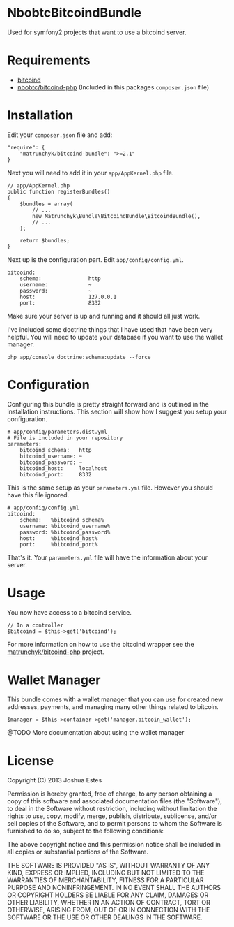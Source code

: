 NbobtcBitcoindBundle
====================

Used for symfony2 projects that want to use a bitcoind server.

# Requirements

* [bitcoind](https://en.bitcoin.it/wiki/Bitcoind)
* [nbobtc/bitcoind-php](https://github.com/matrunchyk/bitcoind-php) (Included in this packages `composer.json` file)

# Installation

Edit your `composer.json` file and add:


    "require": {
        "matrunchyk/bitcoind-bundle": ">=2.1"
    }

Next you will need to add it in your `app/AppKernel.php` file.

    // app/AppKernel.php
    public function registerBundles()
    {   
        $bundles = array(
            // ...
            new Matrunchyk\Bundle\BitcoindBundle\BitcoindBundle(),
            // ...
        );  

        return $bundles;
    }

Next up is the configuration part. Edit `app/config/config.yml`.

    bitcoind:             
        schema:               http
        username:             ~
        password:             ~
        host:                 127.0.0.1
        port:                 8332

Make sure your server is up and running and it should all just work.

I've included some doctrine things that I have used that have been very helpful.
You will need to update your database if you want to use the wallet manager.

    php app/console doctrine:schema:update --force

# Configuration

Configuring this bundle is pretty straight forward and is outlined in the installation
instructions. This section will show how I suggest you setup your configuration.

    # app/config/parameters.dist.yml
    # File is included in your repository
    parameters:
        bitcoind_schema:   http
        bitcoind_username: ~
        bitcoind_password: ~
        bitcoind_host:     localhost
        bitcoind_port:     8332

This is the same setup as your `parameters.yml` file. However you should have this
file ignored.

    # app/config/config.yml
    bitcoind:             
        schema:   %bitcoind_schema%
        username: %bitcoind_username%
        password: %bitcoind_password%
        host:     %bitcoind_host%
        port:     %bitcoind_port%

That's it. Your `parameters.yml` file will have the information about your server.

# Usage

You now have access to a bitcoind service.

    // In a controller
    $bitcoind = $this->get('bitcoind');

For more information on how to use the bitcoind wrapper see the [matrunchyk/bitcoind-php](https://github.com/matrunchyk/bitcoind-php)
project.

# Wallet Manager

This bundle comes with a wallet manager that you can use for created new addresses, payments,
and managing many other things related to bitcoin.

    $manager = $this->container->get('manager.bitcoin_wallet');

@TODO More documentation about using the wallet manager

# License

Copyright (C) 2013 Joshua Estes

Permission is hereby granted, free of charge, to any person obtaining a copy of
this software and associated documentation files (the "Software"), to deal in
the Software without restriction, including without limitation the rights to
use, copy, modify, merge, publish, distribute, sublicense, and/or sell copies of
the Software, and to permit persons to whom the Software is furnished to do so,
subject to the following conditions:

The above copyright notice and this permission notice shall be included in all
copies or substantial portions of the Software.

THE SOFTWARE IS PROVIDED "AS IS", WITHOUT WARRANTY OF ANY KIND, EXPRESS OR
IMPLIED, INCLUDING BUT NOT LIMITED TO THE WARRANTIES OF MERCHANTABILITY, FITNESS
FOR A PARTICULAR PURPOSE AND NONINFRINGEMENT. IN NO EVENT SHALL THE AUTHORS OR
COPYRIGHT HOLDERS BE LIABLE FOR ANY CLAIM, DAMAGES OR OTHER LIABILITY, WHETHER
IN AN ACTION OF CONTRACT, TORT OR OTHERWISE, ARISING FROM, OUT OF OR IN
CONNECTION WITH THE SOFTWARE OR THE USE OR OTHER DEALINGS IN THE SOFTWARE.

